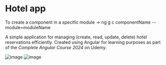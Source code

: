 # Hotel app

To create a component in a specific module -> ng g c componentName --module=moduleName

A simple application for managing (create, read, update, delete) hotel reservations efficiently. Created using Angular for learning purposes as part of the _Complete Angular Course 2024_ on Udemy.

![image](https://github.com/user-attachments/assets/1dffc703-f50a-4cf3-b531-a1f687a4e353)
![image](https://github.com/user-attachments/assets/789c1e63-8e1d-4a0f-9e29-3d8bfa81491e)


